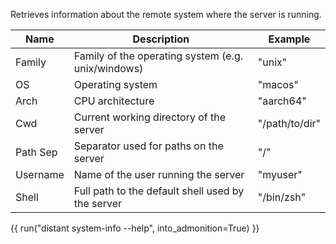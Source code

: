 Retrieves information about the remote system where the server is running.

| Name      | Description                                           | Example           |
| --------- | ----------------------------------------------------- | ----------------- |
| Family    | Family of the operating system (e.g. unix/windows)    | "unix"            |
| OS        | Operating system                                      | "macos"           |
| Arch      | CPU architecture                                      | "aarch64"         |
| Cwd       | Current working directory of the server               | "/path/to/dir"    |
| Path Sep  | Separator used for paths on the server                | "/"               |
| Username  | Name of the user running the server                   | "myuser"          |
| Shell     | Full path to the default shell used by the server     | "/bin/zsh"        |

{{ run("distant system-info --help", into_admonition=True) }}
